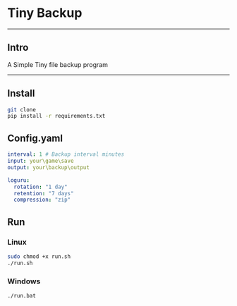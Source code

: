 # Tiny Backup

---

## Intro
A Simple Tiny file backup program

---

## Install
```bash
git clone 
pip install -r requirements.txt
```

## Config.yaml

```yaml
interval: 1 # Backup interval minutes
input: your\game\save
output: your\backup\output

loguru:
  rotation: "1 day"
  retention: "7 days"
  compression: "zip"
```

## Run
### Linux
```bash
sudo chmod +x run.sh
./run.sh
```

### Windows
```bash
./run.bat
```
